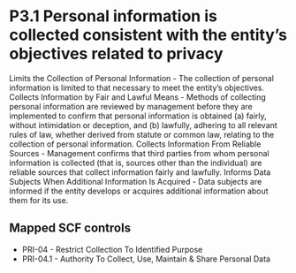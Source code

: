 # P3.1 Personal information is collected consistent with the entity’s objectives related to privacy
Limits the Collection of Personal Information - The collection of personal information is limited to that necessary to meet the entity’s objectives. Collects Information by Fair and Lawful Means - Methods of collecting personal information are reviewed by management before they are implemented to confirm that personal information is obtained (a) fairly, without intimidation or deception, and (b) lawfully, adhering to all relevant rules of law, whether derived from statute or common law, relating to the collection of personal information. Collects Information From Reliable Sources - Management confirms that third parties from whom personal information is collected (that is, sources other than the individual) are reliable sources that collect information fairly and lawfully. Informs Data Subjects When Additional Information Is Acquired - Data subjects are informed if the entity develops or acquires additional information about them for its use.
## Mapped SCF controls
- PRI-04 - Restrict Collection To Identified Purpose
- PRI-04.1 - Authority To Collect, Use, Maintain & Share Personal Data